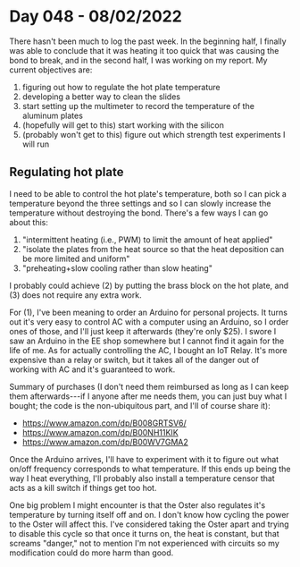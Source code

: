 # Day 048 - 08/02/2022

There hasn't been much to log the past week. In the beginning half, I finally was able to conclude that it was heating it too quick that was causing the bond to break, and in the second half, I was working on my report. My current objectives are:

1) figuring out how to regulate the hot plate temperature
2) developing a better way to clean the slides
3) start setting up the multimeter to record the temperature of the aluminum plates
4) (hopefully will get to this) start working with the silicon
5) (probably won't get to this) figure out which strength test experiments I will run

## Regulating hot plate

I need to be able to control the hot plate's temperature, both so I can pick a temperature beyond the three settings and so I can slowly increase the temperature without destroying the bond. There's a few ways I can go about this:

1) "intermittent heating (i.e., PWM) to limit the amount of heat applied"
2) "isolate the plates from the heat source so that the heat deposition can be more limited and uniform"
3) "preheating+slow cooling rather than slow heating"

I probably could achieve (2) by putting the brass block on the hot plate, and (3) does not require any extra work.

For (1), I've been meaning to order an Arduino for personal projects. It turns out it's very easy to control AC with a computer using an Arduino, so I order ones of those, and I'll just keep it afterwards (they're only $25). I swore I saw an Arduino in the EE shop somewhere but I cannot find it again for the life of me. As for actually controlling the AC, I bought an IoT Relay. It's more expensive than a relay or switch, but it takes all of the danger out of working with AC and it's guaranteed to work. 

Summary of purchases (I don't need them reimbursed as long as I can keep them afterwards---if I anyone after me needs them, you can just buy what I bought; the code is the non-ubiquitous part, and I'll of course share it):
- https://www.amazon.com/dp/B008GRTSV6/
- https://www.amazon.com/dp/B00NH11KIK
- https://www.amazon.com/dp/B00WV7GMA2

Once the Arduino arrives, I'll have to experiment with it to figure out what on/off frequency corresponds to what temperature. If this ends up being the way I heat everything, I'll probably also install a temperature censor that acts as a kill switch if things get too hot.

One big problem I might encounter is that the Oster also regulates it's temperature by turning itself off and on. I don't know how cycling the power to the Oster will affect this. I've considered taking the Oster apart and trying to disable this cycle so that once it turns on, the heat is constant, but that screams "danger," not to mention I'm not experienced with circuits so my modification could do more harm than good.
